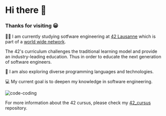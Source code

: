 # Hi there 👋

### Thanks for visiting :grinning:

:woman_technologist: I am currently studying sotfware engineering at [42 Lausanne](https://www.42lausanne.ch/?gclid=EAIaIQobChMI-5eLloP79wIVhJBoCR1VEwNIEAAYASAAEgKuovD_BwE) which is part of a [world wide network](https://42.fr/en/network-42/).

The 42's curriculum challenges the traditional learning model and provide an industry-leading education. Thus in order to educate the next generation of software engineers.

:compass: I am also exploring diverse programming languages and technologies. 

💻 My current goal is to deepen my knowledge in software engineering.

![code-coding](https://user-images.githubusercontent.com/89401289/171004051-3903e445-34e1-4e8e-959b-66b9cd455968.gif)


For more information about the 42 cursus, please check my [42_cursus](https://github.com/Sndrn/42_cursus) repository.
